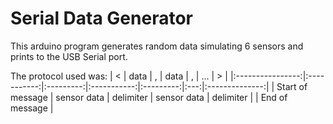 # Serial Data Generator
This arduino program generates random data simulating 6 sensors and prints to the USB Serial port.

The protocol used was:
|         <        |     data    |     ,     |     data    |     ,     | ... |        >       |
|:----------------:|:-----------:|:---------:|:-----------:|:---------:|:---:|:--------------:|
| Start of message | sensor data | delimiter | sensor data | delimiter |     | End of message |


